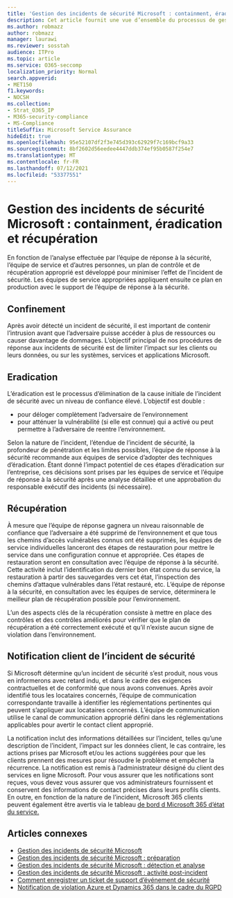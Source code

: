 ```yaml
---
title: 'Gestion des incidents de sécurité Microsoft : containment, éradication et récupération'
description: Cet article fournit une vue d’ensemble du processus de gestion des incidents de sécurité, d’éradication et de récupération dans les services en ligne Microsoft.
ms.author: robmazz
author: robmazz
manager: laurawi
ms.reviewer: sosstah
audience: ITPro
ms.topic: article
ms.service: O365-seccomp
localization_priority: Normal
search.appverid:
- MET150
f1.keywords:
- NOCSH
ms.collection:
- Strat_O365_IP
- M365-security-compliance
- MS-Compliance
titleSuffix: Microsoft Service Assurance
hideEdit: true
ms.openlocfilehash: 95e52107df2f3e745d393c62929f7c169bcf9a33
ms.sourcegitcommit: 8bf2602d56eedee4447ddb374ef95b0587f254e7
ms.translationtype: MT
ms.contentlocale: fr-FR
ms.lasthandoff: 07/12/2021
ms.locfileid: "53377551"
---
```

# <a name="microsoft-security-incident-management-containment-eradication-and-recovery"></a>Gestion des incidents de sécurité Microsoft : containment, éradication et récupération

En fonction de l’analyse effectuée par l’équipe de réponse à la sécurité, l’équipe de service et d’autres personnes, un plan de contrôle et de récupération approprié est développé pour minimiser l’effet de l’incident de sécurité. Les équipes de service appropriées appliquent ensuite ce plan en production avec le support de l’équipe de réponse à la sécurité.

## <a name="containment"></a>Confinement

Après avoir détecté un incident de sécurité, il est important de contenir l’intrusion avant que l’adversaire puisse accéder à plus de ressources ou causer davantage de dommages. L’objectif principal de nos procédures de réponse aux incidents de sécurité est de limiter l’impact sur les clients ou leurs données, ou sur les systèmes, services et applications Microsoft.

## <a name="eradication"></a>Eradication

L’éradication est le processus d’élimination de la cause initiale de l’incident de sécurité avec un niveau de confiance élevé. L’objectif est double :

- pour déloger complètement l’adversaire de l’environnement
- pour atténuer la vulnérabilité (si elle est connue) qui a activé ou peut permettre à l’adversaire de reentre l’environnement.

Selon la nature de l’incident, l’étendue de l’incident de sécurité, la profondeur de pénétration et les limites possibles, l’équipe de réponse à la sécurité recommande aux équipes de service d’adopter des techniques d’éradication. Étant donné l’impact potentiel de ces étapes d’éradication sur l’entreprise, ces décisions sont prises par les équipes de service et l’équipe de réponse à la sécurité après une analyse détaillée et une approbation du responsable exécutif des incidents (si nécessaire).

## <a name="recovery"></a>Récupération

À mesure que l’équipe de réponse gagnera un niveau raisonnable de confiance que l’adversaire a été supprimé de l’environnement et que tous les chemins d’accès vulnérables connus ont été supprimés, les équipes de service individuelles lanceront des étapes de restauration pour mettre le service dans une configuration connue et appropriée. Ces étapes de restauration seront en consultation avec l’équipe de réponse à la sécurité. Cette activité inclut l’identification du dernier bon état connu du service, la restauration à partir des sauvegardes vers cet état, l’inspection des chemins d’attaque vulnérables dans l’état restauré, etc. L’équipe de réponse à la sécurité, en consultation avec les équipes de service, déterminera le meilleur plan de récupération possible pour l’environnement.

L’un des aspects clés de la récupération consiste à mettre en place des contrôles et des contrôles améliorés pour vérifier que le plan de récupération a été correctement exécuté et qu’il n’existe aucun signe de violation dans l’environnement.

## <a name="customer-notification-of-security-incident"></a>Notification client de l’incident de sécurité

Si Microsoft détermine qu’un incident de sécurité s’est produit, nous vous en informerons avec retard indu, et dans le cadre des exigences contractuelles et de conformité que nous avons convenues. Après avoir identifié tous les locataires concernés, l’équipe de communication correspondante travaille à identifier les réglementations pertinentes qui peuvent s’appliquer aux locataires concernés. L’équipe de communication utilise le canal de communication approprié défini dans les réglementations applicables pour avertir le contact client approprié.

La notification inclut des informations détaillées sur l’incident, telles qu’une description de l’incident, l’impact sur les données client, le cas contraire, les actions prises par Microsoft et/ou les actions suggérées pour que les clients prennent des mesures pour résoudre le problème et empêcher la récurrence. La notification est remis à l’administrateur désigné du client des services en ligne Microsoft. Pour vous assurer que les notifications sont reçues, vous devez vous assurer que vos administrateurs fournissent et conservent des informations de contact précises dans leurs profils clients. En outre, en fonction de la nature de l’incident, Microsoft 365 clients peuvent également être avertis via le tableau [de bord d Microsoft 365 d’état du service.](http://status.yammer.com/)

## <a name="related-articles"></a>Articles connexes

- [Gestion des incidents de sécurité Microsoft](assurance-security-incident-management.md)
- [Gestion des incidents de sécurité Microsoft : préparation](assurance-sim-preparation.md)
- [Gestion des incidents de sécurité Microsoft : détection et analyse](assurance-sim-detection-analysis.md)
- [Gestion des incidents de sécurité Microsoft : activité post-incident](assurance-sim-post-incident-activity.md)
- [Comment enregistrer un ticket de support d’événement de sécurité](/azure/security/fundamentals/event-support-ticket)
- [Notification de violation Azure et Dynamics 365 dans le cadre du RGPD](/compliance/regulatory/gdpr-breach-azure-dynamics)
